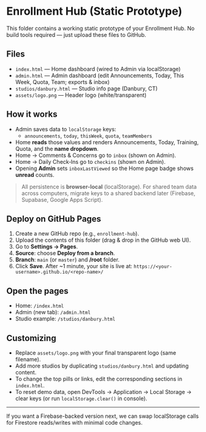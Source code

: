 # Enrollment Hub (Static Prototype)

This folder contains a working static prototype of your Enrollment Hub. No build tools required — just upload these files to GitHub.

## Files
- `index.html` — Home dashboard (wired to Admin via localStorage)
- `admin.html` — Admin dashboard (edit Announcements, Today, This Week, Quota, Team; exports & inbox)
- `studios/danbury.html` — Studio info page (Danbury, CT)
- `assets/logo.png` — Header logo (white/transparent)

## How it works
- Admin saves data to `localStorage` keys:
  - `announcements`, `today`, `thisWeek`, `quota`, `teamMembers`
- Home **reads** those values and renders Announcements, Today, Training, Quota, and the **name dropdown**.
- Home → Comments & Concerns go to `inbox` (shown on Admin).
- Home → Daily Check‑Ins go to `checkins` (shown on Admin).
- Opening **Admin** sets `inboxLastViewed` so the Home page badge shows **unread** counts.

> All persistence is **browser-local** (localStorage). For shared team data across computers, migrate keys to a shared backend later (Firebase, Supabase, Google Apps Script).

## Deploy on GitHub Pages
1. Create a new GitHub repo (e.g., `enrollment-hub`).
2. Upload the contents of this folder (drag & drop in the GitHub web UI).
3. Go to **Settings → Pages**.
4. **Source**: choose **Deploy from a branch**.
5. **Branch**: `main` (or `master`) and **/root** folder.
6. Click **Save**. After ~1 minute, your site is live at:
   `https://<your-username>.github.io/<repo-name>/`

## Open the pages
- Home: `/index.html`
- Admin (new tab): `/admin.html`
- Studio example: `/studios/danbury.html`

## Customizing
- Replace `assets/logo.png` with your final transparent logo (same filename).
- Add more studios by duplicating `studios/danbury.html` and updating content.
- To change the top pills or links, edit the corresponding sections in `index.html`.
- To reset demo data, open DevTools → Application → Local Storage → clear keys (or run `localStorage.clear()` in console).

---

If you want a Firebase-backed version next, we can swap localStorage calls for Firestore reads/writes with minimal code changes.
